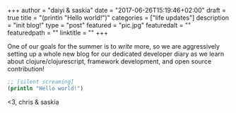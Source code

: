 +++
author = "daiyi & saskia"
date = "2017-06-26T15:19:46+02:00"
draft = true
title = "(println \"Hello world!\")"
categories = ["life updates"]
description = "init blog!"
type = "post"
featured = "pic.jpg"
featuredalt = ""
featuredpath = ""
linktitle = ""
+++

One of our goals for the summer is to _write_ more, so we are aggressively setting up a whole new blog for our dedicated developer diary as we learn about clojure/clojurescript, framework development, and open source contribution!

```clojure
;; [silent screaming]
(println "Hello world!")
```

<3, chris & saskia
